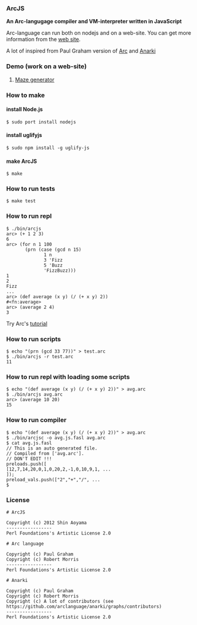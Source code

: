 ### ArcJS

__An Arc-langugage compiler and VM-interpreter written in JavaScript__

Arc-language can run both on nodejs and on a web-site.
You can get more information from the [web site](http://smihica.github.io/arc-js/).

A lot of inspired from Paul Graham version of [Arc](http://arclanguage.org/) and [Anarki](https://github.com/arclanguage/anarki)

### Demo (work on a web-site)

1. [Maze generator](http://smihica.github.io/arc-js/demo_mg.html)

### How to make

#### install Node.js

    $ sudo port install nodejs

#### install uglifyjs

    $ sudo npm install -g uglify-js

#### make ArcJS

    $ make

### How to run tests

    $ make test

### How to run repl

    $ ./bin/arcjs
    arc> (+ 1 2 3)
    6
    arc> (for n 1 100
           (prn (case (gcd n 15)
                  1 n
                  3 'Fizz
                  5 'Buzz
                  'FizzBuzz)))
    1
    2
    Fizz
    ...
    arc> (def average (x y) (/ (+ x y) 2))
    #<fn:average>
    arc> (average 2 4)
    3

Try Arc's [tutorial](http://ycombinator.com/arc/tut.txt)

### How to run scripts

    $ echo "(prn (gcd 33 77))" > test.arc
    $ ./bin/arcjs -r test.arc
    11

### How to run repl with loading some scripts

    $ echo "(def average (x y) (/ (+ x y) 2))" > avg.arc
    $ ./bin/arcjs avg.arc
    arc> (average 10 20)
    15

### How to run compiler

    $ echo "(def average (x y) (/ (+ x y) 2))" > avg.arc
    $ ./bin/arcjsc -o avg.js.fasl avg.arc
    $ cat avg.js.fasl
    // This is an auto generated file.
    // Compiled from ['avg.arc'].
    // DON'T EDIT !!!
    preloads.push([
    [12,7,14,20,0,1,0,20,2,-1,0,10,9,1, ...
    ]);
    preload_vals.push(["2","+","/", ...
    $

### License

    # ArcJS

    Copyright (c) 2012 Shin Aoyama
    -----------------
    Perl Foundations's Artistic License 2.0

    # Arc language

    Copyright (c) Paul Graham
    Copyright (c) Robert Morris
    -----------------
    Perl Foundations's Artistic License 2.0

    # Anarki

    Copyright (c) Paul Graham
    Copyright (c) Robert Morris
    Copyright (c) A lot of contributors (see https://github.com/arclanguage/anarki/graphs/contributors)
    -----------------
    Perl Foundations's Artistic License 2.0
